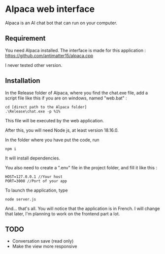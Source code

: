 # Alpaca web interface

Alpaca is an AI chat bot that can run on your computer.

<h2>Requirement</h2>

You need Alpaca installed. The interface is made for this application : https://github.com/antimatter15/alpaca.cpp

I never tested other version.

<h2>Installation</h2>

In the Release folder of Alpaca, where you find the chat.exe file, 
add a script file like this if you are on windows, named "web.bat" :

````
cd [direct path to the Alpaca folder]
.\Release\chat.exe -p %1%
````

This file will be executed by the web application.

After this, you will need Node js, at least version 18.16.0.

In the folder where you have put the code, run 
````
npm i
```` 
It will install dependencies.

You also need to create a ".env" file in the project folder, and fill it like this :
````
HOST=127.0.0.1 //Your host
PORT=3000 //Port of your app
````

To launch the application, type 
````
node server.js
````

And... that's all. You will notice that the application is in French.
I will change that later, I'm planning to work on the frontend part a lot.

<h2>TODO</h2>
<ul>
<li>Conversation save (read only)</li>
<li>Make the view more responsive</li>
</ul>

